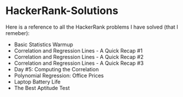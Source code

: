 # HackerRank-Solutions

Here is a reference to all the HackerRank problems I have solved (that I remeber):

- Basic Statistics Warmup
- Correlation and Regression Lines - A Quick Recap #1
- Correlation and Regression Lines - A Quick Recap #2
- Correlation and Regression Lines - A Quick Recap #3
- Day #5: Computing the Correlation
- Polynomial Regression: Office Prices
- Laptop Battery Life
- The Best Aptitude Test
